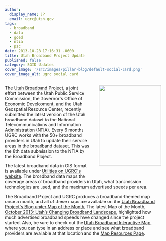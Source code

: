```yaml
---
author:
  display_name: JP
  email: ugrc@utah.gov
tags:
  - broadband
  - data
  - goed
  - ntia
  - psc
date: 2013-10-28 17:16:31 -0600
title: Utah Broadband Project Update
published: false
category: SGID Updates
cover_image: '/src/images/pillar-blog/default-social-card.png'
cover_image_alt: ugrc social card
---
```


<p><img src="/images/404.png" style="margin-left:30px; margin-bottom:30px" alt="" align="right" title="BBMap_SpeedsSmall_oct2013" width="200" height="259.74"/>The <a href="https://broadband.utah.gov/" target="_blank" rel="noopener">Utah Broadband Project</a>, a joint effort between the Utah Public Service Commission, the Governor's Office of Economic Development, and the Utah Geospatial Resource Center, recently submitted the latest version of the Utah broadband dataset to the National Telecommunications and Information Administration (NTIA). Every 6 months UGRC works with the 50+ broadband providers in Utah to update their service areas in the broadband dataset. This was the 8th data submission to the NTIA by the Broadband Project. </p>
<p>The latest broadband data in GIS format is available under <a href="/products/sgid/utilities/broadband-internet" target="_blank" rel="noopener">Utilities on UGRC's website</a>. The broadband data maps the coverage areas of broadband providers in Utah, what transmission technologies are used, and the maximum advertised speeds per area. </p>
<p>The Broadband Project and UGRC produces a broadband-themed map once a month, and all of these maps are available on the <a href="https://broadband.utah.gov/category/map-of-the-month/" target="_blank" rel="noopener">Utah Broadband Project's Blog under Map of the Month.</a> The latest Map of the Month, <a href="https://broadband.utah.gov/2013/10/16/oct-2013-map-of-the-month-utahs-changing-broadband-landscape/" target="_blank" rel="noopener">October 2013: Utah’s Changing Broadband Landscape</a>, highlighted how much advertised broadband speeds have changed since the project started. Also, be sure to check out the <a href="https://broadband.utah.gov/map/" target="_blank" rel="noopener">Utah Broadband Interactive Map</a>, where you can type in an address or place and see what broadband providers are available at that location and the <a href="https://broadband.utah.gov/about/about-the-interactive-map/mapresources/" target="_blank" rel="noopener">Map Resources Page</a>.</p>
